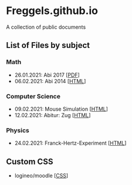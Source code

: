 # Freggels.github.io
A collection of public documents

## List of Files by subject

### Math
+ 26.01.2021: Abi 2017 \[[PDF](./school/math/20210126/Abi2017.pdf)]
+ 06.02.2021: Abi 2014 \[[HTML](./school/math/20210206/Abi2014.html)]

### Computer Science
+ 09.02.2021: Mouse Simulation \[[HTML](./school/cs/20210209/MausSimulation.html)\]
+ 12.02.2021: Abitur: Zug \[[HTML](./school/cs/20210212/zug.html)\]

### Physics
+ 24.02.2021: Franck-Hertz-Experiment \[[HTML](./school/physics/20210224/file.html)]

## Custom CSS
+ logineo/moodle \[[CSS](./other/css/logineo.css)]
